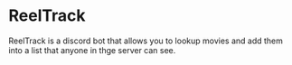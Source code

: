 # ReelTrack
ReelTrack is a discord bot that allows you to lookup movies and add them into a list that anyone in thge server can see.
